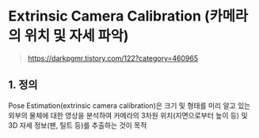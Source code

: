 # Extrinsic Camera Calibration (카메라의 위치 및 자세 파악)

> https://darkpgmr.tistory.com/122?category=460965

## 1. 정의 

Pose Estimation(extrinsic camera calibration)은 크기 및 형태를 미리 알고 있는 외부의 물체에 대한 영상을 분석하여 카메라의 3차원 위치(지면으로부터 높이 등) 및 3D 자세 정보(팬, 틸트 등)를 추출하는 것이 목적

